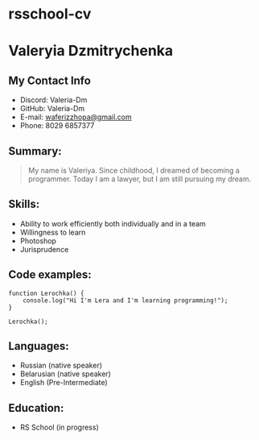 # rsschool-cv
# Valeryia Dzmitrychenka
## My Contact Info 
+ Discord: Valeria-Dm
+ GitHub: Valeria-Dm
+ E-mail: waferizzhopa@gmail.com
+ Phone: 8029 6857377

## Summary: 
>My name is Valeriya. Since childhood, I dreamed of becoming a programmer. Today I am a lawyer, but I am still pursuing my dream. 

## Skills:
+ Ability to work efficiently both individually and in a team
+ Willingness to learn
+ Photoshop
+ Jurisprudence

## Code examples:
    function Lerochka() {
        console.log("Hi I'm Lera and I'm learning programming!");
    }   

    Lerochka();
## Languages:
+ Russian (native speaker)
+ Belarusian (native speaker)
+ English (Pre-Intermediate)
## Education:
* RS School (in progress)